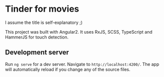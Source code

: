 # Tinder for movies

I assume the title is self-explanatory ;)

This project was built with Angular2. It uses RxJS, SCSS, TypeScript and HammerJS for touch detection.

## Development server

Run `ng serve` for a dev server. Navigate to `http://localhost:4200/`. The app will automatically reload if you change any of the source files.
